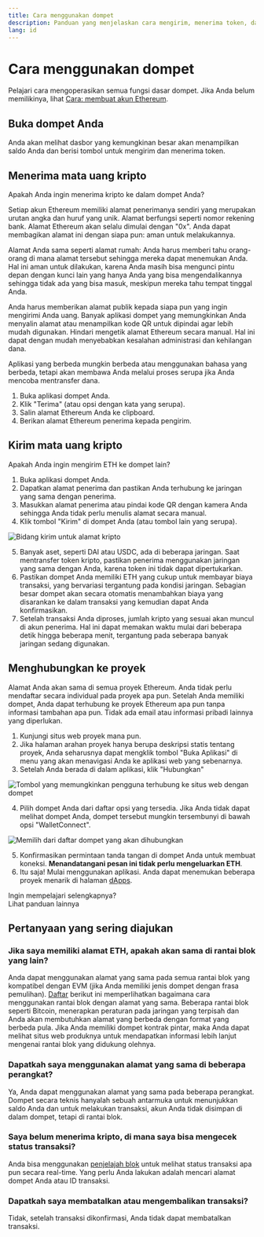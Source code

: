 ```yaml
---
title: Cara menggunakan dompet
description: Panduan yang menjelaskan cara mengirim, menerima token, dan terhubung ke proyek web3.
lang: id
---
```


# Cara menggunakan dompet

Pelajari cara mengoperasikan semua fungsi dasar dompet. Jika Anda belum memilikinya, lihat [Cara: membuat akun Ethereum](/guides/how-to-create-an-ethereum-account/).

## Buka dompet Anda

Anda akan melihat dasbor yang kemungkinan besar akan menampilkan saldo Anda dan berisi tombol untuk mengirim dan menerima token.

## Menerima mata uang kripto

Apakah Anda ingin menerima kripto ke dalam dompet Anda?

Setiap akun Ethereum memiliki alamat penerimanya sendiri yang merupakan urutan angka dan huruf yang unik. Alamat berfungsi seperti nomor rekening bank. Alamat Ethereum akan selalu dimulai dengan "0x". Anda dapat membagikan alamat ini dengan siapa pun: aman untuk melakukannya.

Alamat Anda sama seperti alamat rumah: Anda harus memberi tahu orang-orang di mana alamat tersebut sehingga mereka dapat menemukan Anda. Hal ini aman untuk dilakukan, karena Anda masih bisa mengunci pintu depan dengan kunci lain yang hanya Anda yang bisa mengendalikannya sehingga tidak ada yang bisa masuk, meskipun mereka tahu tempat tinggal Anda.

Anda harus memberikan alamat publik kepada siapa pun yang ingin mengirimi Anda uang. Banyak aplikasi dompet yang memungkinkan Anda menyalin alamat atau menampilkan kode QR untuk dipindai agar lebih mudah digunakan. Hindari mengetik alamat Ethereum secara manual. Hal ini dapat dengan mudah menyebabkan kesalahan administrasi dan kehilangan dana.

Aplikasi yang berbeda mungkin berbeda atau menggunakan bahasa yang berbeda, tetapi akan membawa Anda melalui proses serupa jika Anda mencoba mentransfer dana.

1. Buka aplikasi dompet Anda.
2. Klik "Terima" (atau opsi dengan kata yang serupa).
3. Salin alamat Ethereum Anda ke clipboard.
4. Berikan alamat Ethereum penerima kepada pengirim.

## Kirim mata uang kripto

Apakah Anda ingin mengirim ETH ke dompet lain?

1. Buka aplikasi dompet Anda.
2. Dapatkan alamat penerima dan pastikan Anda terhubung ke jaringan yang sama dengan penerima.
3. Masukkan alamat penerima atau pindai kode QR dengan kamera Anda sehingga Anda tidak perlu menulis alamat secara manual.
4. Klik tombol "Kirim" di dompet Anda (atau tombol lain yang serupa).

![Bidang kirim untuk alamat kripto](./send.png)
<br/>

5. Banyak aset, seperti DAI atau USDC, ada di beberapa jaringan. Saat mentransfer token kripto, pastikan penerima menggunakan jaringan yang sama dengan Anda, karena token ini tidak dapat dipertukarkan.
6. Pastikan dompet Anda memiliki ETH yang cukup untuk membayar biaya transaksi, yang bervariasi tergantung pada kondisi jaringan. Sebagian besar dompet akan secara otomatis menambahkan biaya yang disarankan ke dalam transaksi yang kemudian dapat Anda konfirmasikan.
7. Setelah transaksi Anda diproses, jumlah kripto yang sesuai akan muncul di akun penerima. Hal ini dapat memakan waktu mulai dari beberapa detik hingga beberapa menit, tergantung pada seberapa banyak jaringan sedang digunakan.

## Menghubungkan ke proyek

Alamat Anda akan sama di semua proyek Ethereum. Anda tidak perlu mendaftar secara individual pada proyek apa pun. Setelah Anda memiliki dompet, Anda dapat terhubung ke proyek Ethereum apa pun tanpa informasi tambahan apa pun. Tidak ada email atau informasi pribadi lainnya yang diperlukan.

1. Kunjungi situs web proyek mana pun.
2. Jika halaman arahan proyek hanya berupa deskripsi statis tentang proyek, Anda seharusnya dapat mengklik tombol "Buka Aplikasi" di menu yang akan menavigasi Anda ke aplikasi web yang sebenarnya.
3. Setelah Anda berada di dalam aplikasi, klik "Hubungkan"

![Tombol yang memungkinkan pengguna terhubung ke situs web dengan dompet](./connect1.png)

4. Pilih dompet Anda dari daftar opsi yang tersedia. Jika Anda tidak dapat melihat dompet Anda, dompet tersebut mungkin tersembunyi di bawah opsi "WalletConnect".

![Memilih dari daftar dompet yang akan dihubungkan](./connect2.png)

5. Konfirmasikan permintaan tanda tangan di dompet Anda untuk membuat koneksi. **Menandatangani pesan ini tidak perlu mengeluarkan ETH**.
6. Itu saja! Mulai menggunakan aplikasi. Anda dapat menemukan beberapa proyek menarik di halaman [dApps](/dapps/#explore). <br />

<InfoBanner shouldSpaceBetween emoji=":eyes:">
  <div>Ingin mempelajari selengkapnya?</div>
  <ButtonLink to="/guides/">
    Lihat panduan lainnya
  </ButtonLink>
</InfoBanner>

## Pertanyaan yang sering diajukan

### Jika saya memiliki alamat ETH, apakah akan sama di rantai blok yang lain?

Anda dapat menggunakan alamat yang sama pada semua rantai blok yang kompatibel dengan EVM (jika Anda memiliki jenis dompet dengan frasa pemulihan). [Daftar](https://chainlist.org/) berikut ini memperlihatkan bagaimana cara menggunakan rantai blok dengan alamat yang sama. Beberapa rantai blok seperti Bitcoin, menerapkan peraturan pada jaringan yang terpisah dan Anda akan membutuhkan alamat yang berbeda dengan format yang berbeda pula. Jika Anda memiliki dompet kontrak pintar, maka Anda dapat melihat situs web produknya untuk mendapatkan informasi lebih lanjut mengenai rantai blok yang didukung olehnya.

### Dapatkah saya menggunakan alamat yang sama di beberapa perangkat?

Ya, Anda dapat menggunakan alamat yang sama pada beberapa perangkat. Dompet secara teknis hanyalah sebuah antarmuka untuk menunjukkan saldo Anda dan untuk melakukan transaksi, akun Anda tidak disimpan di dalam dompet, tetapi di rantai blok.

### Saya belum menerima kripto, di mana saya bisa mengecek status transaksi?

Anda bisa menggunakan [penjelajah blok](/developers/docs/data-and-analytics/block-explorers/) untuk melihat status transaksi apa pun secara real-time. Yang perlu Anda lakukan adalah mencari alamat dompet Anda atau ID transaksi.

### Dapatkah saya membatalkan atau mengembalikan transaksi?

Tidak, setelah transaksi dikonfirmasi, Anda tidak dapat membatalkan transaksi.
